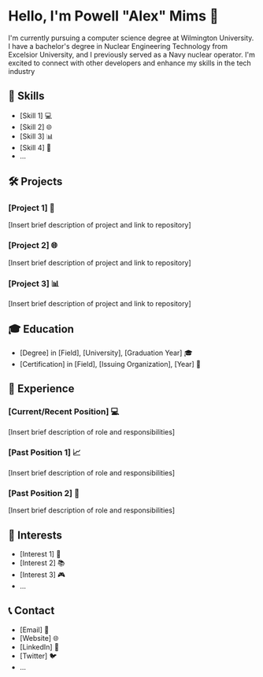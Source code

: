# Hello, I'm Powell "Alex" Mims 👋

I'm currently pursuing a computer science degree at Wilmington University. I have a bachelor's degree in Nuclear Engineering Technology from Excelsior University, and I previously served as a Navy nuclear operator. I'm excited to connect with other developers and enhance my skills in the tech industry

## 🚀 Skills

- [Skill 1] 💻
- [Skill 2] 🌐
- [Skill 3] 📊
- [Skill 4] 🔧
- ...

## 🛠️ Projects

### [Project 1] 🚀

[Insert brief description of project and link to repository]

### [Project 2] 🌐

[Insert brief description of project and link to repository]

### [Project 3] 📊

[Insert brief description of project and link to repository]

## 🎓 Education

- [Degree] in [Field], [University], [Graduation Year] 🎓
- [Certification] in [Field], [Issuing Organization], [Year] 📜

## 💼 Experience

### [Current/Recent Position] 💻

[Insert brief description of role and responsibilities]

### [Past Position 1] 📈

[Insert brief description of role and responsibilities]

### [Past Position 2] 🔧

[Insert brief description of role and responsibilities]

## 🌟 Interests

- [Interest 1] 🚀
- [Interest 2] 📚
- [Interest 3] 🎮
- ...

## 📞 Contact

- [Email] 📧
- [Website] 🌐
- [LinkedIn] 💼
- [Twitter] 🐦
- ...
